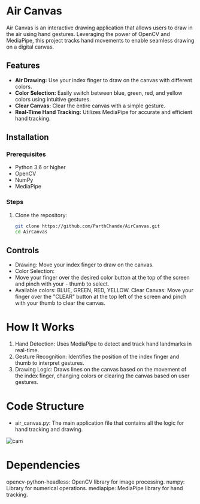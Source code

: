 # Air Canvas

Air Canvas is an interactive drawing application that allows users to draw in the air using hand gestures. Leveraging the power of OpenCV and MediaPipe, this project tracks hand movements to enable seamless drawing on a digital canvas.

## Features
- **Air Drawing:** Use your index finger to draw on the canvas with different colors.
- **Color Selection:** Easily switch between blue, green, red, and yellow colors using intuitive gestures.
- **Clear Canvas:** Clear the entire canvas with a simple gesture.
- **Real-Time Hand Tracking:** Utilizes MediaPipe for accurate and efficient hand tracking.

## Installation
### Prerequisites
- Python 3.6 or higher
- OpenCV
- NumPy
- MediaPipe

### Steps
1. Clone the repository:
   ```bash
   git clone https://github.com/ParthChande/AirCanvas.git
   cd AirCanvas
   ```
## Controls
- Drawing: Move your index finger to draw on the canvas.
- Color Selection:
-  Move your finger over the desired color button at the top of the screen and pinch with your -  thumb to select.
- Available colors: BLUE, GREEN, RED, YELLOW.
Clear Canvas: Move your finger over the "CLEAR" button at the top left of the screen and pinch with your thumb to clear the canvas.

# How It Works
1. Hand Detection: Uses MediaPipe to detect and track hand landmarks in real-time.
2. Gesture Recognition: Identifies the position of the index finger and thumb to interpret gestures.
3. Drawing Logic: Draws lines on the canvas based on the movement of the index finger, changing colors or clearing the canvas based on user gestures.

# Code Structure
- air_canvas.py: The main application file that contains all the logic for hand tracking and drawing.

![cam](https://github.com/user-attachments/assets/66f976c9-6c14-40e0-8baf-331284ceca73)


# Dependencies
opencv-python-headless: OpenCV library for image processing.
numpy: Library for numerical operations.
mediapipe: MediaPipe library for hand tracking.

